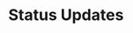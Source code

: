 # Status Updates

<html>
<head>

<!-- Call up jquery  -->

<script src="/JavaScript/jquery-3.2.1.min.js"></script>

<!-- Call up mastodon api and widget  -->

<script type="text/javascript" src="/JavaScript/mastodon.widget.js"></script>
<script>
$(document).ready(function() {
// jQUERY is required!
  var mapi = new MastodonApi({
    target_selector  : '#myTimeline'
    ,instance_uri    : 'https://wandering.shop'
    ,access_token    : '32f63bc22ce9927b919fc670976f812781c7ce644d0a086be6d076c2a71f3c6d'
    ,account_id      : '20307'
    // optional parameters
    // ===================
    // - status max
,toots_limit     : 999999999
    // - if you are using font-awesome:
    // ,pic_icon        : '<i class="fa fa-picture-o"></i>'
    // or a picture
    // ,pic_icon        : '<img src="mypicicon.gif" />'
  });
});
</script>

</head>
<body>

<div id="myTimeline" class="mastodon-timeline mastodon-timeline-light"></div>

</body>
</html>
